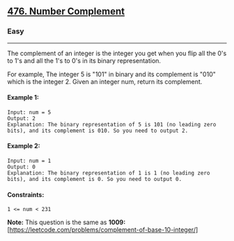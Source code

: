 [476. Number Complement](https://leetcode.com/problems/number-complement/description/?envType=daily-question&envId=2024-08-22)
---------------------------------------------------------------------------------------------------------------------------------------------

### Easy
---------------------------------------------------------------------------------------------------------------------------------------------

The complement of an integer is the integer you get when you flip all the 0's to 1's and all the 1's to 0's in its binary representation.

For example, The integer 5 is "101" in binary and its complement is "010" which is the integer 2.
Given an integer num, return its complement.

#### Example 1:
```
Input: num = 5
Output: 2
Explanation: The binary representation of 5 is 101 (no leading zero bits), and its complement is 010. So you need to output 2.
```
#### Example 2:
```
Input: num = 1
Output: 0
Explanation: The binary representation of 1 is 1 (no leading zero bits), and its complement is 0. So you need to output 0.
```
#### Constraints:
```
1 <= num < 231
```
**Note:** This question is the same as **1009:** [https://leetcode.com/problems/complement-of-base-10-integer/]
